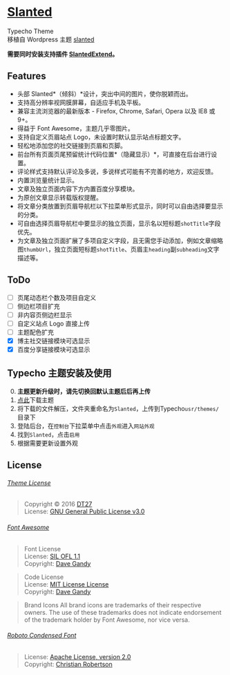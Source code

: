 # [Slanted](https://dt27.org/Slanted-for-Typecho/)
Typecho Theme  
移植自 Wordpress 主题 [slanted](http://alxmedia.se/themes/slanted/)  

**需要同时安装支持插件 [SlantedExtend](https://dt27.org/SlantedExtend)。**  

## Features
* 头部 Slanted*（倾斜）*设计，突出中间的图片，使你脱颖而出。
* 支持高分辨率视网膜屏幕，自适应手机及平板。
* 兼容主流浏览器的最新版本 - Firefox, Chrome, Safari, Opera 以及 IE8 或 9+。
* 得益于 Font Awesome，主题几乎零图片。
* 支持自定义页眉站点 Logo，未设置时默认显示站点标题文字。
* 轻松地添加您的社交链接到页眉和页脚。
* 前台所有页面页尾预留统计代码位置*（隐藏显示）*，可直接在后台进行设置。
* 评论样式支持默认评论及多说，多说样式可能有不完善的地方，欢迎反馈。
* 内置浏览量统计显示。
* 文章及独立页面内容下方内置百度分享模块。
* 为原创文章显示转载版权提醒。
* 将文章分类放置到页眉导航栏以下拉菜单形式显示，同时可以自由选择要显示的分类。
* 可自由选择页眉导航栏中要显示的独立页面，显示名以短标题```shotTitle```字段优先。
* 为文章及独立页面扩展了多项自定义字段，且无需您手动添加，例如文章缩略图```thumbUrl```，独立页面短标题```shotTitle```、页眉主```heading```副```subheading```文字描述等。

## ToDo
- [ ] 页尾动态栏个数及项目自定义
- [ ] 侧边栏项目扩充
- [ ] 非内容页侧边栏显示
- [ ] 自定义站点 Logo 直接上传
- [ ] 主题配色扩充
- [x] 博主社交链接模块可选显示
- [x] 百度分享链接模块可选显示

## Typecho 主题安装及使用
0. **主题更新升级时，请先切换回默认主题后后再上传**
1. [点此](https://github.com/DT27/Slanted/archive/master.zip)下载主题
2. 将下载的文件解压，文件夹重命名为`Slanted`，上传到Typecho`usr/themes/`目录下
3. 登陆后台，在`控制台`下拉菜单中点击`外观`进入`网站外观`
4. 找到`Slanted`，点击`启用`
5. 根据需要更新设置外观

## License
###### [Theme License](http://alxmedia.se/themes/slanted/)
> Copyright © 2016 [DT27](https://dt27.org)  
> License: [GNU General Public License v3.0](http://www.gnu.org/licenses/gpl-3.0.html)  

###### [Font Awesome](http://fontawesome.io)
> Font License  
> License: [SIL OFL 1.1](http://scripts.sil.org/OFL)  
> Copyright: [Dave Gandy](http://fontawesome.io)

> Code License  
> License: [MIT License License](http://opensource.org/licenses/mit-license.html)  
> Copyright: [Dave Gandy](http://fontawesome.io)

> Brand Icons All brand icons are trademarks of their respective owners. The use of these trademarks does not indicate endorsement of the trademark holder by Font Awesome, nor vice versa.

###### [Roboto Condensed Font](https://www.google.com/fonts/specimen/Roboto+Condensed)
> License: [Apache License, version 2.0](http://www.apache.org/licenses/LICENSE-2.0.html)  
> Copyright: [Christian Robertson](https://plus.google.com/110879635926653430880/about)
